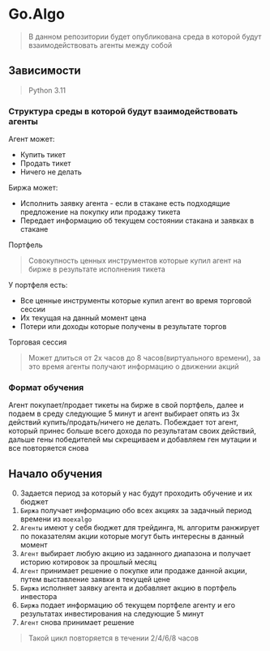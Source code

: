 # Go.Algo

> В данном репозитории будет опубликована среда в которой будут взаимодействовать агенты между собой

## Зависимости 

> Python 3.11

### Структура среды в которой будут взаимодействовать агенты

Агент может:
 - Купить тикет
 - Продать тикет
 - Ничего не делать 

Биржа может:
 - Исполнить заявку агента - если в стакане есть подходящие предложение на покупку или продажу тикета
 - Передает информацию об текущем состоянии стакана и заявках в стакане

Портфель 
> Совокупность ценных инструментов которые купил агент на бирже в результате исполнения тикета  

У портфеля есть:
- Все ценные инструменты которые купил агент во время торговой сессии
- Их текущая на данный момент цена
- Потери или доходы которые получены в результате торгов

Торговая сессия
> Может длиться от 2х часов до 8 часов(виртуального времени), за это время агенты получают информацию о движении акций 

### Формат обучения 
Агент покупает/продает тикеты на бирже в свой портфель, далее и подаем в среду следующие 5 минут и агент выбирает опять 
из 3х действий купить/продать/ничего не делать. Побеждает тот агент, который принес больше всего дохода по результатам 
своих действий, дальше гены победителей мы скрещиваем и добавляем ген мутации и все повторяется снова

## Начало обучения

0. Задается период за который у нас будут проходить обучение и их бюджет
1. `Биржа` получает информацию обо всех акциях за задачный период времени из `moexalgo`
2. `Агенты` имеют у себя бюджет для трейдинга, `ML` алгоритм ранжирует по показателям акции которые могут быть интересны в данный момент
3. `Агент` выбирает любую акцию из заданного диапазона и получает историю котировок за прошлый месяц
4. `Агент` принимает решение о покупке или продаже данной акции, путем выставление заявки в текущей цене
5. `Биржа` исполняет заявку агента и добавляет акцию в портфель инвестора
6. `Биржа` подает информацию об текущем портфеле агенту и его результатах инвестирования на следующие 5 минут
7. `Агент` снова принимает решение

> Такой цикл повторяется в течении 2/4/6/8 часов



